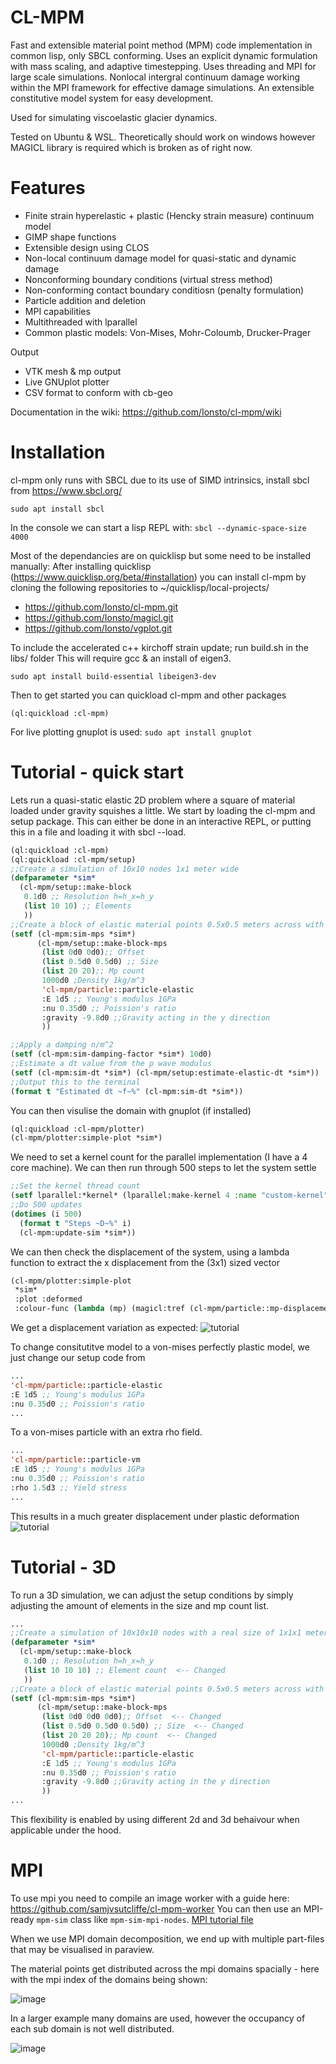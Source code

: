 # CL-MPM
 Fast and extensible material point method (MPM) code implementation in common lisp, only SBCL conforming.
 Uses an explicit dynamic formulation with mass scaling, and adaptive timestepping.
 Uses threading and MPI for large scale simulations.
 Nonlocal intergral continuum damage working within the MPI framework for effective damage simulations.
 An extensible constitutive model system for easy development.
 
 Used for simulating viscoelastic glacier dynamics.

Tested on Ubuntu & WSL.
Theoretically should work on windows however MAGICL library is required which is broken as of right now.
 
 
# Features
 - Finite strain hyperelastic + plastic (Hencky strain measure) continuum model
 - GIMP shape functions
 - Extensible design using CLOS
 - Non-local continuum damage model for quasi-static and dynamic damage
 - Nonconforming boundary conditions (virtual stress method)
 - Non-conforming contact boundary conditiosn (penalty formulation)
 - Particle addition and deletion
 - MPI capabilities
 - Multithreaded with lparallel
 - Common plastic models: Von-Mises, Mohr-Coloumb, Drucker-Prager
 
Output
 - VTK mesh & mp output
 - Live GNUplot plotter
 - CSV format to conform with cb-geo

Documentation in the wiki: https://github.com/Ionsto/cl-mpm/wiki 

# Installation
cl-mpm only runs with SBCL due to its use of SIMD intrinsics, install sbcl from https://www.sbcl.org/

```sudo apt install sbcl```

In the console we can start a lisp REPL with:
```sbcl --dynamic-space-size 4000```

Most of the dependancies are on quicklisp but some need to be installed manually:
After installing quicklisp (https://www.quicklisp.org/beta/#installation) you can install cl-mpm by cloning the following repositories to ~/quicklisp/local-projects/
 - https://github.com/Ionsto/cl-mpm.git
 - https://github.com/Ionsto/magicl.git
 - https://github.com/Ionsto/vgplot.git

To include the accelerated c++ kirchoff strain update; run build.sh in the libs/ folder
This will require gcc & an install of eigen3.

```sudo apt install build-essential libeigen3-dev```

Then to get started you can quickload cl-mpm and other packages
```
(ql:quickload :cl-mpm)
```

For live plotting gnuplot is used:
```sudo apt install gnuplot```

# Tutorial - quick start
Lets run a quasi-static elastic 2D problem where a square of material loaded under gravity squishes a little.
We start by loading the cl-mpm and setup package.
This can either be done in an interactive REPL, or putting this in a file and loading it with sbcl --load.
```lisp
(ql:quickload :cl-mpm)
(ql:quickload :cl-mpm/setup)
;;Create a simulation of 10x10 nodes 1x1 meter wide
(defparameter *sim*
  (cl-mpm/setup::make-block
   0.1d0 ;; Resolution h=h_x=h_y
   (list 10 10) ;; Elements 
   ))
;;Create a block of elastic material points 0.5x0.5 meters across with 10x10 material points total
(setf (cl-mpm:sim-mps *sim*)
      (cl-mpm/setup::make-block-mps
       (list 0d0 0d0);; Offset
       (list 0.5d0 0.5d0) ;; Size
       (list 20 20);; Mp count
       1000d0 ;Density 1kg/m^3
       'cl-mpm/particle::particle-elastic
       :E 1d5 ;; Young's modulus 1GPa
       :nu 0.35d0 ;; Poission's ratio
       :gravity -9.8d0 ;;Gravity acting in the y direction
       ))

;;Apply a damping n/m^2
(setf (cl-mpm:sim-damping-factor *sim*) 10d0)
;;Estimate a dt value from the p wave modulus
(setf (cl-mpm:sim-dt *sim*) (cl-mpm/setup:estimate-elastic-dt *sim*))
;;Output this to the terminal
(format t "Estimated dt ~f~%" (cl-mpm:sim-dt *sim*))

```
You can then visulise the domain with gnuplot (if installed)
```lisp
(ql:quickload :cl-mpm/plotter)
(cl-mpm/plotter:simple-plot *sim*)
```
We need to set a kernel count for the parallel implementation (I have a 4 core machine).
We can then run through 500 steps to let the system settle
```lisp
;;Set the kernel thread count
(setf lparallel:*kernel* (lparallel:make-kernel 4 :name "custom-kernel"))
;;Do 500 updates
(dotimes (i 500)
  (format t "Steps ~D~%" i)
  (cl-mpm:update-sim *sim*))
```
We can then check the displacement of the system, using a lambda function to extract the x displacement from the (3x1) sized vector
```lisp
(cl-mpm/plotter:simple-plot
 *sim*
 :plot :deformed
 :colour-func (lambda (mp) (magicl:tref (cl-mpm/particle::mp-displacement mp) 0 0)))
```
We get a displacement variation as expected:
![tutorial](https://github.com/Ionsto/cl-mpm/assets/117826225/95163c5a-35a8-4312-a71c-c9a4941ee388)

To change consitutitve model to a von-mises perfectly plastic model, we just change our setup code from 
```lisp
...
'cl-mpm/particle::particle-elastic
:E 1d5 ;; Young's modulus 1GPa
:nu 0.35d0 ;; Poission's ratio
...
```
To a von-mises particle with an extra rho field.
```lisp
...
'cl-mpm/particle::particle-vm
:E 1d5 ;; Young's modulus 1GPa
:nu 0.35d0 ;; Poission's ratio
:rho 1.5d3 ;; Yield stress
...
```
This results in a much greater displacement under plastic deformation
![tutorial](https://github.com/Ionsto/cl-mpm/assets/117826225/e3b55ef9-f5aa-419f-8abf-84be209ab2c0)

# Tutorial - 3D
To run a 3D simulation, we can adjust the setup conditions by simply adjusting the amount of elements in the size and mp count list.
```lisp
...
;;Create a simulation of 10x10x10 nodes with a real size of 1x1x1 meters wide
(defparameter *sim*
  (cl-mpm/setup::make-block
   0.1d0 ;; Resolution h=h_x=h_y
   (list 10 10 10) ;; Element count  <-- Changed
   ))
;;Create a block of elastic material points 0.5x0.5 meters across with 10x10 material points total
(setf (cl-mpm:sim-mps *sim*)
      (cl-mpm/setup::make-block-mps
       (list 0d0 0d0 0d0);; Offset  <-- Changed
       (list 0.5d0 0.5d0 0.5d0) ;; Size  <-- Changed
       (list 20 20 20);; Mp count  <-- Changed
       1000d0 ;Density 1kg/m^3
       'cl-mpm/particle::particle-elastic
       :E 1d5 ;; Young's modulus 1GPa
       :nu 0.35d0 ;; Poission's ratio
       :gravity -9.8d0 ;;Gravity acting in the y direction
       ))
...
```
This flexibility is enabled by using different 2d and 3d behaivour when applicable under the hood.

# MPI
To use mpi you need to compile an image worker with a guide here: https://github.com/samjvsutcliffe/cl-mpm-worker
You can then use an MPI-ready ```mpm-sim``` class like ```mpm-sim-mpi-nodes```.
[MPI tutorial file](./tutorial/tutorial-mpi/tutorial-mpi.lisp)

When we use MPI domain decomposition, we end up with multiple part-files that may be visualised in paraview.

The material points get distributed across the mpi domains spacially - here with the mpi index of the domains being shown:

![image](https://github.com/Ionsto/cl-mpm/assets/117826225/35ef92d6-4eae-4e29-9ce8-22105ad86136)

In a larger example many domains are used, however the occupancy of each sub domain is not well distributed.

![image](https://github.com/Ionsto/cl-mpm/assets/117826225/a9488de4-d5bc-411e-90aa-9dda1524d773)

